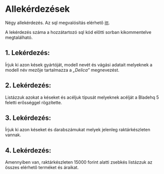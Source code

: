 # Allekérdezések
Négy allekérdezés. Az sql megvalósítás elérhető [itt](./allekerdezesek.sql).

A lekérdezés száma a hozzátartozó sql kód előtti sorban kikommentelve megtalálható.

## 1. Lekérdezés:

Írjuk ki azon kések gyártóját, modell nevét és vágási adatait melyeknek a modell név mezője tartalmazza a *„Delica”* megnevezést.

## 2. Lekérdezés:

Listázzuk azokat a késeket és acéljuk típusát melyeknek acélját a Bladehq 5 feletti erősséggel rögzítette.

## 3. Lekérdezés:

Írjuk ki azon késeket és darabszámukat melyek jelenleg raktárkészleten vannak.

## 4. Lekérdezés:

Amennyiben van, raktárkészleten 15000 forint alatti zsebkés listázzuk az összes elérhető terméket és áraikat.
